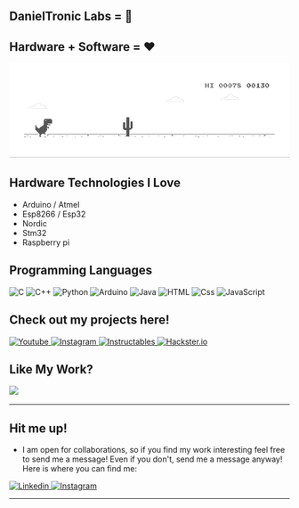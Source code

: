 ## DanielTronic Labs = 💙
## Hardware + Software = :heart:

[![](https://github.com/Neutrino-1/Neutrino-1/blob/main/dino.gif)](#)

## Hardware Technologies I Love
* Arduino / Atmel
* Esp8266 / Esp32
* Nordic 
* Stm32
* Raspberry pi

## Programming Languages
<p>
  <img alt="C" src="https://img.shields.io/badge/-663399?logo=C&logoColor=white&style=for-the-badge" />
  <img alt="C++" src="https://img.shields.io/badge/C++-000000?logo=c++&logoColor=white&style=for-the-badge" />
  <img alt="Python" src="https://img.shields.io/badge/Python-239120?logo=python&logoColor=white&style=for-the-badge" />
  <img alt="Arduino" src="https://img.shields.io/badge/Arduino-00a2df?logo=arduino&logoColor=white&style=for-the-badge" />
   <img alt="Java" src="https://img.shields.io/badge/Java-DD0031?logo=Java&logoColor=white&style=for-the-badge" />
  <img alt="HTML" src="https://img.shields.io/badge/HTML-E34F26?logo=html5&logoColor=white&style=for-the-badge" />
  <img alt="Css" src="https://img.shields.io/badge/CSS-1572B6?logo=css3&logoColor=white&style=for-the-badge" />
   <img alt="JavaScript" src="https://img.shields.io/badge/JavaScript-F7DF1E?logo=javascript&logoColor=white&style=for-the-badge" />
</p>
 
## Check out my projects here!
<a href="https://www.youtube.com/Neutrino1">
  <img
    alt="Youtube"
    src="https://img.shields.io/badge/youtube-FF0000?logo=youtube&logoColor=white&style=for-the-badge"
  />
</a>
<a href="https://www.instagram.com/srinivasan2020/">
  <img
    alt="Instagram"
    src="https://img.shields.io/badge/Instagram-E4405F?logo=instagram&logoColor=white&style=for-the-badge"
  />
</a>
<a href="https://www.instructables.com/member/Neutrino-1/">
  <img
    alt="Instructables"
    src="https://img.shields.io/badge/Instructables-F7DF1E?logo=SimpleIconName&logoColor=white&style=for-the-badge"
  />
</a>
<a href="https://www.hackster.io/Neutrino-1">
  <img
    alt="Hackster.io"
    src="https://img.shields.io/badge/Hackster.io-1572B6?logo=SimpleIconName&logoColor=white&style=for-the-badge"
  />
</a>

## Like My Work?
<a href="https://www.buymeacoffee.com/Neutrino"><img src="https://img.buymeacoffee.com/button-api/?text=Buy me a coffee&emoji=&slug=Neutrino&button_colour=BD5FFF&font_colour=ffffff&font_family=Poppins&outline_colour=000000&coffee_colour=FFDD00"></a>

---

## Hit me up!
- I am open for collaborations, so if you find my work interesting feel free to send me a message! Even if you don't, send me a message anyway! Here is where you can find me:
<a href="https://www.linkedin.com/in/srinivasan-m-421179179/">
  <img
    alt="Linkedin"
    src="https://img.shields.io/badge/linkedin-0077B5?logo=linkedin&logoColor=white&style=for-the-badge"
  />
</a>
<a href="https://www.instagram.com/srinivasan2020/">
  <img
    alt="Instagram"
    src="https://img.shields.io/badge/Instagram-E4405F?logo=instagram&logoColor=white&style=for-the-badge"
  />
</a>

---


<!--
**DanielTronicLabs/DanielTronicLabs** is a ✨ _special_ ✨ repository because its `README.md` (this file) appears on your GitHub profile.

Here are some ideas to get you started:

- 🔭 I’m currently working on ...
- 🌱 I’m currently learning ...
- 👯 I’m looking to collaborate on ...
- 🤔 I’m looking for help with ...
- 💬 Ask me about ...
- 📫 How to reach me: ...
- 😄 Pronouns: ...
- ⚡ Fun fact: ...
-->
